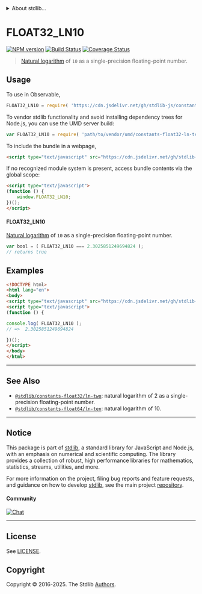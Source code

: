 <!--

@license Apache-2.0

Copyright (c) 2024 The Stdlib Authors.

Licensed under the Apache License, Version 2.0 (the "License");
you may not use this file except in compliance with the License.
You may obtain a copy of the License at

   http://www.apache.org/licenses/LICENSE-2.0

Unless required by applicable law or agreed to in writing, software
distributed under the License is distributed on an "AS IS" BASIS,
WITHOUT WARRANTIES OR CONDITIONS OF ANY KIND, either express or implied.
See the License for the specific language governing permissions and
limitations under the License.

-->


<details>
  <summary>
    About stdlib...
  </summary>
  <p>We believe in a future in which the web is a preferred environment for numerical computation. To help realize this future, we've built stdlib. stdlib is a standard library, with an emphasis on numerical and scientific computation, written in JavaScript (and C) for execution in browsers and in Node.js.</p>
  <p>The library is fully decomposable, being architected in such a way that you can swap out and mix and match APIs and functionality to cater to your exact preferences and use cases.</p>
  <p>When you use stdlib, you can be absolutely certain that you are using the most thorough, rigorous, well-written, studied, documented, tested, measured, and high-quality code out there.</p>
  <p>To join us in bringing numerical computing to the web, get started by checking us out on <a href="https://github.com/stdlib-js/stdlib">GitHub</a>, and please consider <a href="https://opencollective.com/stdlib">financially supporting stdlib</a>. We greatly appreciate your continued support!</p>
</details>

# FLOAT32_LN10

[![NPM version][npm-image]][npm-url] [![Build Status][test-image]][test-url] [![Coverage Status][coverage-image]][coverage-url] <!-- [![dependencies][dependencies-image]][dependencies-url] -->

> [Natural logarithm][@stdlib/math/base/special/ln] of `10` as a single-precision floating-point number.



<section class="usage">

## Usage

To use in Observable,

```javascript
FLOAT32_LN10 = require( 'https://cdn.jsdelivr.net/gh/stdlib-js/constants-float32-ln-ten@umd/browser.js' )
```

To vendor stdlib functionality and avoid installing dependency trees for Node.js, you can use the UMD server build:

```javascript
var FLOAT32_LN10 = require( 'path/to/vendor/umd/constants-float32-ln-ten/index.js' )
```

To include the bundle in a webpage,

```html
<script type="text/javascript" src="https://cdn.jsdelivr.net/gh/stdlib-js/constants-float32-ln-ten@umd/browser.js"></script>
```

If no recognized module system is present, access bundle contents via the global scope:

```html
<script type="text/javascript">
(function () {
    window.FLOAT32_LN10;
})();
</script>
```

#### FLOAT32_LN10

[Natural logarithm][@stdlib/math/base/special/ln] of `10` as a single-precision floating-point number.

```javascript
var bool = ( FLOAT32_LN10 === 2.3025851249694824 );
// returns true
```

</section>

<!-- /.usage -->

<section class="examples">

## Examples

<!-- TODO: better example -->

<!-- eslint no-undef: "error" -->

```html
<!DOCTYPE html>
<html lang="en">
<body>
<script type="text/javascript" src="https://cdn.jsdelivr.net/gh/stdlib-js/constants-float32-ln-ten@umd/browser.js"></script>
<script type="text/javascript">
(function () {

console.log( FLOAT32_LN10 );
// =>  2.3025851249694824

})();
</script>
</body>
</html>
```

</section>

<!-- /.examples -->

<!-- C interface documentation. -->



<!-- Section for related `stdlib` packages. Do not manually edit this section, as it is automatically populated. -->

<section class="related">

* * *

## See Also

-   <span class="package-name">[`@stdlib/constants-float32/ln-two`][@stdlib/constants/float32/ln-two]</span><span class="delimiter">: </span><span class="description">natural logarithm of 2 as a single-precision floating-point number.</span>
-   <span class="package-name">[`@stdlib/constants-float64/ln-ten`][@stdlib/constants/float64/ln-ten]</span><span class="delimiter">: </span><span class="description">natural logarithm of 10.</span>

</section>

<!-- /.related -->

<!-- Section for all links. Make sure to keep an empty line after the `section` element and another before the `/section` close. -->


<section class="main-repo" >

* * *

## Notice

This package is part of [stdlib][stdlib], a standard library for JavaScript and Node.js, with an emphasis on numerical and scientific computing. The library provides a collection of robust, high performance libraries for mathematics, statistics, streams, utilities, and more.

For more information on the project, filing bug reports and feature requests, and guidance on how to develop [stdlib][stdlib], see the main project [repository][stdlib].

#### Community

[![Chat][chat-image]][chat-url]

---

## License

See [LICENSE][stdlib-license].


## Copyright

Copyright &copy; 2016-2025. The Stdlib [Authors][stdlib-authors].

</section>

<!-- /.stdlib -->

<!-- Section for all links. Make sure to keep an empty line after the `section` element and another before the `/section` close. -->

<section class="links">

[npm-image]: http://img.shields.io/npm/v/@stdlib/constants-float32-ln-ten.svg
[npm-url]: https://npmjs.org/package/@stdlib/constants-float32-ln-ten

[test-image]: https://github.com/stdlib-js/constants-float32-ln-ten/actions/workflows/test.yml/badge.svg?branch=main
[test-url]: https://github.com/stdlib-js/constants-float32-ln-ten/actions/workflows/test.yml?query=branch:main

[coverage-image]: https://img.shields.io/codecov/c/github/stdlib-js/constants-float32-ln-ten/main.svg
[coverage-url]: https://codecov.io/github/stdlib-js/constants-float32-ln-ten?branch=main

<!--

[dependencies-image]: https://img.shields.io/david/stdlib-js/constants-float32-ln-ten.svg
[dependencies-url]: https://david-dm.org/stdlib-js/constants-float32-ln-ten/main

-->

[chat-image]: https://img.shields.io/gitter/room/stdlib-js/stdlib.svg
[chat-url]: https://app.gitter.im/#/room/#stdlib-js_stdlib:gitter.im

[stdlib]: https://github.com/stdlib-js/stdlib

[stdlib-authors]: https://github.com/stdlib-js/stdlib/graphs/contributors

[umd]: https://github.com/umdjs/umd
[es-module]: https://developer.mozilla.org/en-US/docs/Web/JavaScript/Guide/Modules

[deno-url]: https://github.com/stdlib-js/constants-float32-ln-ten/tree/deno
[deno-readme]: https://github.com/stdlib-js/constants-float32-ln-ten/blob/deno/README.md
[umd-url]: https://github.com/stdlib-js/constants-float32-ln-ten/tree/umd
[umd-readme]: https://github.com/stdlib-js/constants-float32-ln-ten/blob/umd/README.md
[esm-url]: https://github.com/stdlib-js/constants-float32-ln-ten/tree/esm
[esm-readme]: https://github.com/stdlib-js/constants-float32-ln-ten/blob/esm/README.md
[branches-url]: https://github.com/stdlib-js/constants-float32-ln-ten/blob/main/branches.md

[stdlib-license]: https://raw.githubusercontent.com/stdlib-js/constants-float32-ln-ten/main/LICENSE

[@stdlib/math/base/special/ln]: https://github.com/stdlib-js/math-base-special-ln/tree/umd

<!-- <related-links> -->

[@stdlib/constants/float32/ln-two]: https://github.com/stdlib-js/constants-float32-ln-two/tree/umd

[@stdlib/constants/float64/ln-ten]: https://github.com/stdlib-js/constants-float64-ln-ten/tree/umd

<!-- </related-links> -->

</section>

<!-- /.links -->
